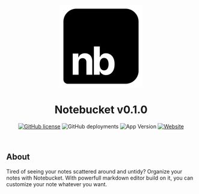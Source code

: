 <div align='center'>
<img src='src/assets/logo.svg'>

<br>
  
# **Notebucket** v0.1.0

[![GitHub license](https://img.shields.io/github/license/Artezi0/note?style=flat-square)](https://github.com/Artezi0/note/blob/new/LICENSE)
![GitHub deployments](https://img.shields.io/github/deployments/Artezi0/note/Production?color=lightGreen&label=build&style=flat-square)
![App Version](https://img.shields.io/badge/version-v0.1.0-orange?style=flat-square)
[![Website](https://img.shields.io/badge/website-online-blueviolet?style=flat-square&logo=vercel)](https://notebucket.vercel.app)
</div>

<br>

## **About**

Tired of seeing your notes scattered around and untidy?  Organize your notes with Notebucket. With powerfull markdown editor build on it, you can customize your note whatever you want. 
